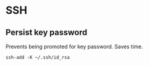 # SSH

## Persist key password

Prevents being promoted for key password. Saves time.

```
ssh-add -K ~/.ssh/id_rsa
```
